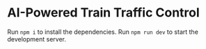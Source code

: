 
  # AI-Powered Train Traffic Control
  Run `npm i` to install the dependencies.
  Run `npm run dev` to start the development server.
  
